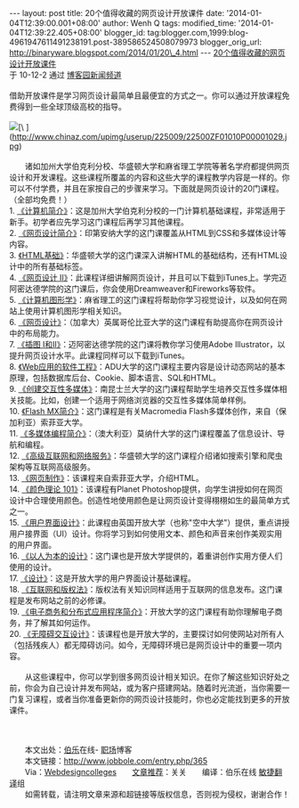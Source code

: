 --- layout: post title: 20个值得收藏的网页设计开放课件 date:
'2014-01-04T12:39:00.001+08:00' author: Wenh Q tags: modified\_time:
'2014-01-04T12:39:22.405+08:00' blogger\_id:
tag:blogger.com,1999:blog-4961947611491238191.post-389586524508079973
blogger\_orig\_url: http://binaryware.blogspot.com/2014/01/20\_4.html
--- [20个值得收藏的网页设计开放课件](http://news.cnblogs.com/n/83307/)\
于 10-12-2 通过 [博客园新闻频道](http://news.cnblogs.com/)\
\
借助开放课件是学习网页设计最简单且最便宜的方式之一。你可以通过开放课程免费得到一些全球顶级高校的指导。\
\
![](https://images-blogger-opensocial.googleusercontent.com/gadgets/proxy?url=http%3A%2F%2Fpic003.cnblogs.com%2F2010%2F104216%2F201012%2F2010120310533420.jpg&container=blogger&gadget=a&rewriteMime=image%2F*)[\
](http://www.chinaz.com/upimg/userup/225009/22500ZF01010P00001029.jpg)\
\
　　诸如加州大学伯克利分校、华盛顿大学和麻省理工学院等著名学府都提供网页设计和开发课程。这些课程所覆盖的内容和这些大学的课程教学内容是一样的。你可以不付学费，并且在家按自己的步骤来学习。下面就是网页设计的20门课程。（全部均免费！）\
1.
[《计算机简介》](http://webcast.berkeley.edu/course_details.php?seriesid=1906978395)：这是加州大学伯克利分校的一门计算机基础课程，非常适用于新手。初学者应先学习这门课程后再学习其他课程。\
2.
[《网页设计简介》](http://wally.cs.iupui.edu/n241_06/)：印第安纳大学的这门课覆盖从HTML到CSS和多媒体设计等内容。\
3.
[《HTML基础》](http://www.outreach.washington.edu/openuw/asp/transform.asp?course=Htmlbasics&xml=htmlbasics_intro1)：华盛顿大学的这门课深入讲解HTML的基础结构，还有HTML设计中的所有基础标签。\
4. [《网页设计
II》](http://itunes.apple.com/WebObjects/MZStore.woa/wa/viewiTunesUCollection?id=381369485)：此课程详细讲解网页设计，并且可以下载到iTunes上。学完迈阿密达德学院的这门课后，你会使用Dreamweaver和Fireworks等软件。\
5.
[《计算机图形学》](http://stellar.mit.edu/S/course/6/fa07/6.837/materials.html)：麻省理工的这门课程将帮助你学习视觉设计，以及如何在网站上使用计算机图形学相关知识。\
6.
[《网页设计》](http://www.cs.ubc.ca/~tmm/courses/cpsc533c-06-fall/)：（加拿大）英属哥伦比亚大学的这门课程有助提高你在网页设计中的布局能力。\
7. [《插图
I和II》](http://itunes.apple.com/WebObjects/MZStore.woa/wa/viewiTunesUCollection?id=381369375)：迈阿密达德学院的这门课将教你学习使用Adobe
Illustrator，以提升网页设计水平。此课程同样可以下载到iTunes。\
8.
[《Web应用的软件工程》](http://www.aduni.org/courses/web/)：ADU大学的这门课程主要内容是设计动态网站的基本原理，包括数据库后台、Cookie、脚本语言、SQL和HTML。\
9.
[《创建交互性多媒体》](http://ocw.usq.edu.au/course/view.php?id=15)：南昆士兰大学的这门课程帮助学生培养交互性多媒体相关技能。比如，创建一个适用于网络浏览器的交互性多媒体简单样例。\
10. [《Flash
MX简介》](http://sofia.fhda.edu/gallery/flash/)：这门课程是有关Macromedia
Flash多媒体创作，来自（保加利亚）索菲亚大学。\
11.
[《多媒体编程简介》](http://www.csse.monash.edu.au/~cema/courses/FIT5900/lectNotes.html)：（澳大利亚）莫纳什大学的这门课程覆盖了信息设计、导航和编程。\
12.
[《高级互联网和网络服务》](http://www.cs.washington.edu/education/courses/454/)：华盛顿大学的这门课程介绍诸如搜索引擎和爬虫架构等互联网高级服务。\
13.
[《网页制作》](http://sofia.fhda.edu/gallery/html/)：该课程来自索菲亚大学，介绍HTML。\
14. [《颜色理论
101》](http://www.planetphotoshop.com/color-theory-101-2.html)：该课程有Planet
Photoshop提供，向学生讲授如何在网页设计中合理使用颜色。创造性地使用颜色是让网页设计变得栩栩如生的最简单方式之一。\
15.
[《用户界面设计》](http://openlearn.open.ac.uk/course/view.php?name=M873_1)：此课程由英国开放大学（也称"空中大学"）提供，重点讲授用户接界面（UI）设计。你将学习到如何使用文本、颜色和声音来创作美观实用的用户界面。\
16.
[《以人为本的设计》](http://openlearn.open.ac.uk/course/view.php?name=T211_1)：这门课也是开放大学提供的，着重讲创作实用方便人们使用的设计。\
17.
[《设计》](http://openlearn.open.ac.uk/course/view.php?name=T173_1)：这是开放大学的用户界面设计基础课程。\
18.
[《互联网和版权法》](http://www.wdvl.com/Internet/Law/Copyright/)：版权法有关知识同样适用于互联网的信息发布。这门课程是发布网站之前的必修课。\
19.
[《电子商务和分布式应用程序简介》](http://openlearn.open.ac.uk/course/view.php?id=2643)：开放大学的这门课程有助你理解电子商务，并了解其如何运作。\
20.
[《无障碍交互设计》](http://openlearn.open.ac.uk/course/view.php?id=2057)：该课程也是开放大学的，主要探讨如何使网站对所有人（包括残疾人）都无障碍访问。如今，无障碍环境已是网页设计中的重要一项内容。\
\
　　从这些课程中，你可以学到很多网页设计相关知识。在你了解这些知识好处之前，你会为自己设计并发布网站，或为客户搭建网站。随着时光流逝，当你需要一门复习课程，或者当你准备更新你的网页设计技能时，你也必定能找到更多的开放课件。\
\
\
\
　　本文出处：[伯乐](http://www.jobbole.com/)在线-
[职场](http://www.jobbole.com/blog.php)博客\
　　本文链接：<http://www.jobbole.com/entry.php/365>\
　　Via：[Webdesigncolleges](http://www.webdesigncolleges.org/20-open-courseware-classes-on-web-design-worth-bookmarking.html)　　[文章推荐](http://www.jobbole.com/showthread.php/3902)：关关　　编译：伯乐在线
[敏捷翻译](http://www.jobbole.com/showthread.php/3546)组\
　　如需转载，请注明文章来源和超链接等版权信息，否则视为侵权，谢谢合作！
